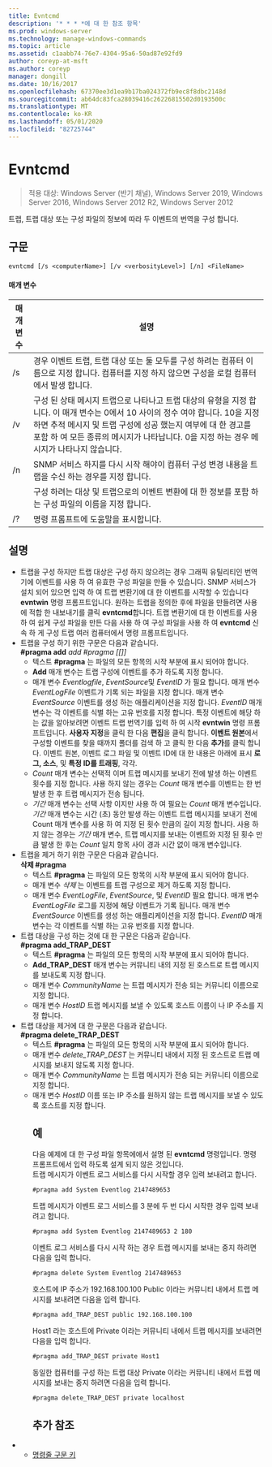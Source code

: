 ```yaml
---
title: Evntcmd
description: '* * * *에 대 한 참조 항목'
ms.prod: windows-server
ms.technology: manage-windows-commands
ms.topic: article
ms.assetid: c1aabb74-76e7-4304-95a6-50ad87e92fd9
author: coreyp-at-msft
ms.author: coreyp
manager: dongill
ms.date: 10/16/2017
ms.openlocfilehash: 67370ee3d1ea9b17ba024372fb9ec8f8dbc2148d
ms.sourcegitcommit: ab64dc83fca28039416c26226815502d0193500c
ms.translationtype: MT
ms.contentlocale: ko-KR
ms.lasthandoff: 05/01/2020
ms.locfileid: "82725744"
---
```

# <a name="evntcmd"></a>Evntcmd

> 적용 대상: Windows Server (반기 채널), Windows Server 2019, Windows Server 2016, Windows Server 2012 R2, Windows Server 2012

트랩, 트랩 대상 또는 구성 파일의 정보에 따라 두 이벤트의 번역을 구성 합니다.   
## <a name="syntax"></a>구문  
```  
evntcmd [/s <computerName>] [/v <verbosityLevel>] [/n] <FileName>  
```  
#### <a name="parameters"></a>매개 변수  

|      매개 변수      |                                                                                                                                                            설명                                                                                                                                                             |
|---------------------|------------------------------------------------------------------------------------------------------------------------------------------------------------------------------------------------------------------------------------------------------------------------------------------------------------------------------------|
|  /s<computerName>  |                                                         경우 이벤트 트랩, 트랩 대상 또는 둘 모두를 구성 하려는 컴퓨터 이름으로 지정 합니다. 컴퓨터를 지정 하지 않으면 구성을 로컬 컴퓨터에서 발생 합니다.                                                          |
| /v<verbosityLevel> | 구성 된 상태 메시지 트랩으로 나타나고 트랩 대상의 유형을 지정 합니다. 이 매개 변수는 0에서 10 사이의 정수 여야 합니다. 10을 지정 하면 추적 메시지 및 트랩 구성에 성공 했는지 여부에 대 한 경고를 포함 하 여 모든 종류의 메시지가 나타납니다. 0을 지정 하는 경우 메시지가 나타나지 않습니다. |
|         /n          |                                                                                                           SNMP 서비스 하지를 다시 시작 해야이 컴퓨터 구성 변경 내용을 트랩을 수신 하는 경우를 지정 합니다.                                                                                                            |
|     <FileName>      |                                                                                     구성 하려는 대상 및 트랩으로의 이벤트 변환에 대 한 정보를 포함 하는 구성 파일의 이름을 지정 합니다.                                                                                     |
|         /?          |                                                                                                                                                명령 프롬프트에 도움말을 표시합니다.                                                                                                                                                |

## <a name="remarks"></a>설명  
- 트랩을 구성 하지만 트랩 대상은 구성 하지 않으려는 경우 그래픽 유틸리티인 번역기에 이벤트를 사용 하 여 유효한 구성 파일을 만들 수 있습니다. SNMP 서비스가 설치 되어 있으면 입력 하 여 트랩 변환기에 대 한 이벤트를 시작할 수 있습니다 **evntwin** 명령 프롬프트입니다. 원하는 트랩을 정의한 후에 파일을 만들려면 사용에 적합 한 내보내기를 클릭 **evntcmd**합니다. 트랩 변환기에 대 한 이벤트를 사용 하 여 쉽게 구성 파일을 만든 다음 사용 하 여 구성 파일을 사용 하 여 **evntcmd** 신속 하 게 구성 트랩 여러 컴퓨터에서 명령 프롬프트입니다.  
- 트랩을 구성 하기 위한 구문은 다음과 같습니다.  
  **#pragma add**<em> add<EventLogFile> <Count> #pragma [[<Period>]] <EventSource> <EventID></em>  
  -   텍스트 **#pragma** 는 파일의 모든 항목의 시작 부분에 표시 되어야 합니다.  
  -   **Add** 매개 변수는 트랩 구성에 이벤트를 추가 하도록 지정 합니다.  
  -   매개 변수 *Eventlogfile*, *EventSource*및 *EventID* 가 필요 합니다. 매개 변수 *EventLogFile* 이벤트가 기록 되는 파일을 지정 합니다. 매개 변수 *EventSource* 이벤트를 생성 하는 애플리케이션을 지정 합니다. *EventID* 매개 변수는 각 이벤트를 식별 하는 고유 번호를 지정 합니다. 특정 이벤트에 해당 하는 값을 알아보려면 이벤트 트랩 번역기를 입력 하 여 시작 **evntwin** 명령 프롬프트입니다. **사용자 지정**을 클릭 한 다음 **편집**을 클릭 합니다. **이벤트 원본**에서 구성할 이벤트를 찾을 때까지 폴더를 검색 하 고 클릭 한 다음 **추가**를 클릭 합니다. 이벤트 원본, 이벤트 로그 파일 및 이벤트 ID에 대 한 내용은 아래에 표시 **로그, 소스**, 및 **특정 ID를 트래핑**, 각각.  
  -   *Count* 매개 변수는 선택적 이며 트랩 메시지를 보내기 전에 발생 하는 이벤트 횟수를 지정 합니다. 사용 하지 않는 경우는 *Count* 매개 변수를 이벤트는 한 번 발생 한 후 트랩 메시지가 전송 됩니다.  
  -   *기간* 매개 변수는 선택 사항 이지만 사용 하 여 필요는 *Count* 매개 변수입니다. *기간* 매개 변수는 시간 (초) 동안 발생 하는 이벤트 트랩 메시지를 보내기 전에 Count 매개 변수를 사용 하 여 지정 된 횟수 만큼의 길이 지정 합니다. 사용 하지 않는 경우는 *기간* 매개 변수, 트랩 메시지를 보내는 이벤트와 지정 된 횟수 만큼 발생 한 후는 *Count* 일치 항목 사이 경과 시간 없이 매개 변수입니다.  
- 트랩을 제거 하기 위한 구문은 다음과 같습니다.  
  **삭제 #pragma** <em> <EventLogFile> <EventSource><EventID></em>  
  -   텍스트 **#pragma** 는 파일의 모든 항목의 시작 부분에 표시 되어야 합니다.  
  -   매개 변수 *삭제* 는 이벤트를 트랩 구성으로 제거 하도록 지정 합니다.  
  -   매개 변수 *EventLogFile*,  *EventSource*, 및 *EventID* 필요 합니다. 매개 변수 *EventLogFile* 로그를 지정에 해당 이벤트가 기록 됩니다. 매개 변수 *EventSource* 이벤트를 생성 하는 애플리케이션을 지정 합니다. *EventID* 매개 변수는 각 이벤트를 식별 하는 고유 번호를 지정 합니다.  
- 트랩 대상을 구성 하는 것에 대 한 구문은 다음과 같습니다.  
  **#pragma add_TRAP_DEST** <em> <CommunityName><HostID></em>  
  -   텍스트 **#pragma** 는 파일의 모든 항목의 시작 부분에 표시 되어야 합니다.  
  -   **Add_TRAP_DEST** 매개 변수는 커뮤니티 내의 지정 된 호스트로 트랩 메시지를 보내도록 지정 합니다.  
  -   매개 변수 *CommunityName* 는 트랩 메시지가 전송 되는 커뮤니티 이름으로 지정 합니다.  
  -   매개 변수 *HostID* 트랩 메시지를 보낼 수 있도록 호스트 이름이 나 IP 주소를 지정 합니다.  
- 트랩 대상을 제거에 대 한 구문은 다음과 같습니다.  
  **#pragma delete_TRAP_DEST** <em> <CommunityName><HostID></em>  
  - 텍스트 **#pragma** 는 파일의 모든 항목의 시작 부분에 표시 되어야 합니다.  
  - 매개 변수 *delete_TRAP_DEST* 는 커뮤니티 내에서 지정 된 호스트로 트랩 메시지를 보내지 않도록 지정 합니다.  
  - 매개 변수 *CommunityName* 는 트랩 메시지가 전송 되는 커뮤니티 이름으로 지정 합니다.  
  - 매개 변수 *HostID* 이름 또는 IP 주소를 원하지 않는 트랩 메시지를 보낼 수 있도록 호스트를 지정 합니다.  
    ## <a name="examples"></a>예  
    다음 예제에 대 한 구성 파일 항목에에서 설명 된 **evntcmd** 명령입니다. 명령 프롬프트에서 입력 하도록 설계 되지 않은 것입니다.  
    트랩 메시지가 이벤트 로그 서비스를 다시 시작할 경우 입력 보내려고 합니다.  
    ```  
    #pragma add System Eventlog 2147489653  
    ```  
    트랩 메시지가 이벤트 로그 서비스를 3 분에 두 번 다시 시작한 경우 입력 보내려고 합니다.  
    ```  
    #pragma add System Eventlog 2147489653 2 180  
    ```  
    이벤트 로그 서비스를 다시 시작 하는 경우 트랩 메시지를 보내는 중지 하려면 다음을 입력 합니다.  
    ```  
    #pragma delete System Eventlog 2147489653  
    ```  
    호스트에 IP 주소가 192.168.100.100 Public 이라는 커뮤니티 내에서 트랩 메시지를 보내려면 다음을 입력 합니다.  
    ```  
    #pragma add_TRAP_DEST public 192.168.100.100  
    ```  
    Host1 라는 호스트에 Private 이라는 커뮤니티 내에서 트랩 메시지를 보내려면 다음을 입력 합니다.  
    ```  
    #pragma add_TRAP_DEST private Host1  
    ```  
    동일한 컴퓨터를 구성 하는 트랩 대상 Private 이라는 커뮤니티 내에서 트랩 메시지를 보내는 중지 하려면 다음을 입력 합니다.  
    ```  
    #pragma delete_TRAP_DEST private localhost  
    ```  
    ## <a name="additional-references"></a>추가 참조  
- - [명령줄 구문 키](command-line-syntax-key.md)  

